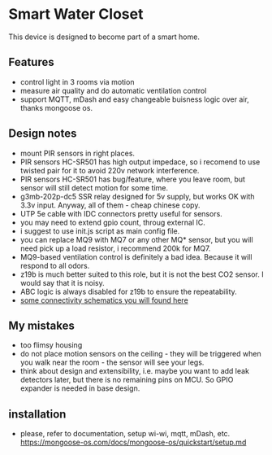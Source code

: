 # Smart Water Closet
This device is designed to become part of a smart home.

## Features
- control light in 3 rooms via motion
- measure air quality and do automatic ventilation control
- support MQTT, mDash and easy changeable buisness logic over air, thanks mongoose os.

## Design notes
- mount PIR sensors in right places.
- PIR sensors HC-SR501 has high output impedace, so i recomend to use twisted pair for it to avoid 220v network interference.
- PIR sensors HC-SR501 has bug/feature, where you leave room, but sensor will still detect motion for some time.
- g3mb-202p-dc5 SSR relay designed for 5v supply, but works OK with 3.3v input. Anyway, all of them - cheap chinese copy.
- UTP 5e cable with IDC connectors pretty useful for sensors.
- you may need to extend gpio count, throug external IC.
- i suggest to use init.js script as main config file.
- you can replace MQ9 with MQ7 or any other MQ* sensor, but you will need pick up a load resistor, i recommend 200k for MQ7.
- MQ9-based ventilation control is definitely a bad idea. Because it will respond to all odors.
- z19b is much better suited to this role, but it is not the best CO2 sensor. I would say that it is noisy.
- ABC logic is always disabled for z19b to ensure the repeatability.
- [some connectivity schematics you will found here](docs)

## My mistakes
- too flimsy housing
- do not place motion sensors on the ceiling - they will be triggered when you walk near the room - the sensor will see your legs.
- think about design and extensibility, i.e. maybe you want to add leak detectors later, but there is no remaining pins on MCU. So GPIO expander is needed in base design.

## installation
- please, refer to documentation, setup wi-wi, mqtt, mDash, etc. https://mongoose-os.com/docs/mongoose-os/quickstart/setup.md
